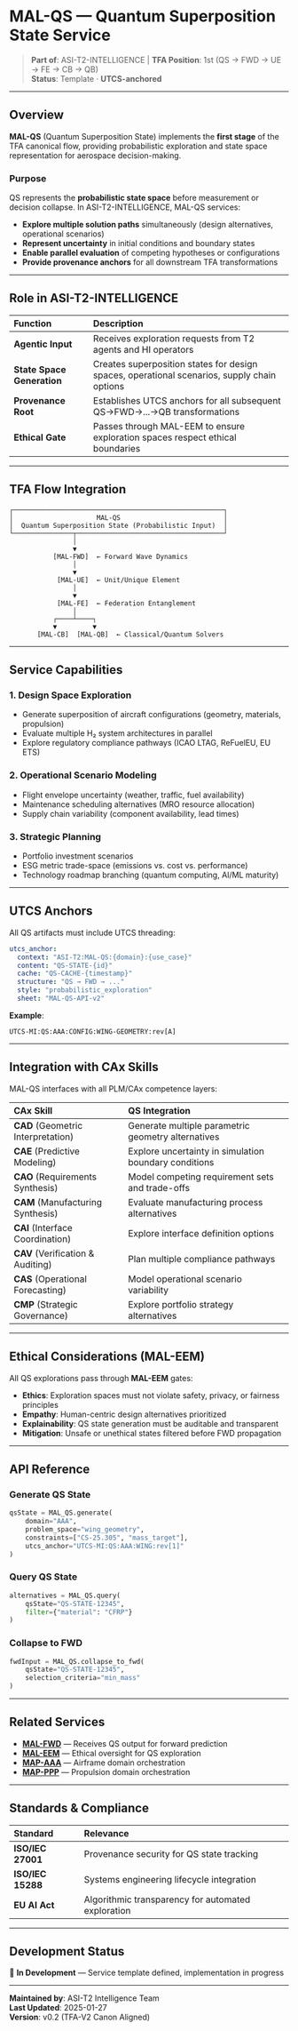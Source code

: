 # MAL-QS — Quantum Superposition State Service

> **Part of**: ASI-T2-INTELLIGENCE | **TFA Position**: 1st (QS → FWD → UE → FE → CB → QB)  
> **Status**: Template · **UTCS-anchored**

---

## Overview

**MAL-QS** (Quantum Superposition State) implements the **first stage** of the TFA canonical flow, providing probabilistic exploration and state space representation for aerospace decision-making.

### Purpose

QS represents the **probabilistic state space** before measurement or decision collapse. In ASI-T2-INTELLIGENCE, MAL-QS services:

- **Explore multiple solution paths** simultaneously (design alternatives, operational scenarios)
- **Represent uncertainty** in initial conditions and boundary states
- **Enable parallel evaluation** of competing hypotheses or configurations
- **Provide provenance anchors** for all downstream TFA transformations

---

## Role in ASI-T2-INTELLIGENCE

| Function | Description |
| :--- | :--- |
| **Agentic Input** | Receives exploration requests from T2 agents and HI operators |
| **State Space Generation** | Creates superposition states for design spaces, operational scenarios, supply chain options |
| **Provenance Root** | Establishes UTCS anchors for all subsequent QS→FWD→...→QB transformations |
| **Ethical Gate** | Passes through MAL-EEM to ensure exploration spaces respect ethical boundaries |

---

## TFA Flow Integration

```
┌─────────────────────────────────────────────────────┐
│                     MAL-QS                          │
│  Quantum Superposition State (Probabilistic Input)  │
└───────────────┬─────────────────────────────────────┘
                │
                ▼
           [MAL-FWD]  ← Forward Wave Dynamics
                │
                ▼
            [MAL-UE]  ← Unit/Unique Element
                │
                ▼
            [MAL-FE]  ← Federation Entanglement
                │
           ┌────┴────┐
           ▼         ▼
       [MAL-CB]  [MAL-QB]  ← Classical/Quantum Solvers
```

---

## Service Capabilities

### 1. **Design Space Exploration**
- Generate superposition of aircraft configurations (geometry, materials, propulsion)
- Evaluate multiple H₂ system architectures in parallel
- Explore regulatory compliance pathways (ICAO LTAG, ReFuelEU, EU ETS)

### 2. **Operational Scenario Modeling**
- Flight envelope uncertainty (weather, traffic, fuel availability)
- Maintenance scheduling alternatives (MRO resource allocation)
- Supply chain variability (component availability, lead times)

### 3. **Strategic Planning**
- Portfolio investment scenarios
- ESG metric trade-space (emissions vs. cost vs. performance)
- Technology roadmap branching (quantum computing, AI/ML maturity)

---

## UTCS Anchors

All QS artifacts must include UTCS threading:

```yaml
utcs_anchor:
  context: "ASI-T2:MAL-QS:{domain}:{use_case}"
  content: "QS-STATE-{id}"
  cache: "QS-CACHE-{timestamp}"
  structure: "QS → FWD → ..."
  style: "probabilistic_exploration"
  sheet: "MAL-QS-API-v2"
```

**Example**:
```
UTCS-MI:QS:AAA:CONFIG:WING-GEOMETRY:rev[A]
```

---

## Integration with CAx Skills

MAL-QS interfaces with all PLM/CAx competence layers:

| CAx Skill | QS Integration |
| :--- | :--- |
| **CAD** (Geometric Interpretation) | Generate multiple parametric geometry alternatives |
| **CAE** (Predictive Modeling) | Explore uncertainty in simulation boundary conditions |
| **CAO** (Requirements Synthesis) | Model competing requirement sets and trade-offs |
| **CAM** (Manufacturing Synthesis) | Evaluate manufacturing process alternatives |
| **CAI** (Interface Coordination) | Explore interface definition options |
| **CAV** (Verification & Auditing) | Plan multiple compliance pathways |
| **CAS** (Operational Forecasting) | Model operational scenario variability |
| **CMP** (Strategic Governance) | Explore portfolio strategy alternatives |

---

## Ethical Considerations (MAL-EEM)

All QS explorations pass through **MAL-EEM** gates:

- **Ethics**: Exploration spaces must not violate safety, privacy, or fairness principles
- **Empathy**: Human-centric design alternatives prioritized
- **Explainability**: QS state generation must be auditable and transparent
- **Mitigation**: Unsafe or unethical states filtered before FWD propagation

---

## API Reference

### Generate QS State
```python
qsState = MAL_QS.generate(
    domain="AAA",
    problem_space="wing_geometry",
    constraints=["CS-25.305", "mass_target"],
    utcs_anchor="UTCS-MI:QS:AAA:WING:rev[1]"
)
```

### Query QS State
```python
alternatives = MAL_QS.query(
    qsState="QS-STATE-12345",
    filter={"material": "CFRP"}
)
```

### Collapse to FWD
```python
fwdInput = MAL_QS.collapse_to_fwd(
    qsState="QS-STATE-12345",
    selection_criteria="min_mass"
)
```

---

## Related Services

- **[MAL-FWD](../MAL-FWD/README.md)** — Receives QS output for forward prediction
- **[MAL-EEM](../../2-PROGRAM-TEMPLATE/MAL-SERVICES/MAL-EEM/README.md)** — Ethical oversight for QS exploration
- **[MAP-AAA](../../MAP-SERVICES/MAP-AAA/README.md)** — Airframe domain orchestration
- **[MAP-PPP](../../MAP-SERVICES/MAP-PPP/README.md)** — Propulsion domain orchestration

---

## Standards & Compliance

| Standard | Relevance |
| :--- | :--- |
| **ISO/IEC 27001** | Provenance security for QS state tracking |
| **ISO/IEC 15288** | Systems engineering lifecycle integration |
| **EU AI Act** | Algorithmic transparency for automated exploration |

---

## Development Status

🚧 **In Development** — Service template defined, implementation in progress

---

**Maintained by**: ASI-T2 Intelligence Team  
**Last Updated**: 2025-01-27  
**Version**: v0.2 (TFA-V2 Canon Aligned)
